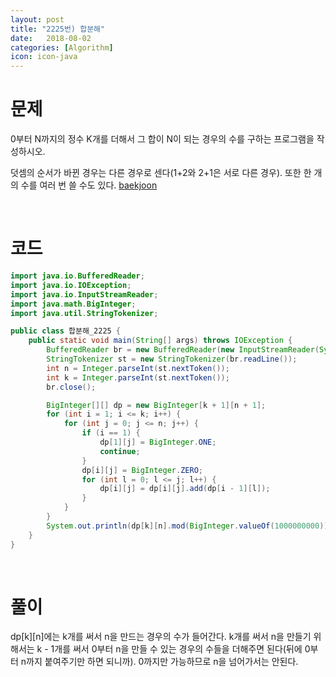 ```yaml
---
layout: post
title: "2225번) 합분해"
date:   2018-08-02
categories: [Algorithm]
icon: icon-java
---
```


# 문제
0부터 N까지의 정수 K개를 더해서 그 합이 N이 되는 경우의 수를 구하는 프로그램을 작성하시오.

덧셈의 순서가 바뀐 경우는 다른 경우로 센다(1+2와 2+1은 서로 다른 경우). 또한 한 개의 수를 여러 번 쓸 수도 있다. [baekjoon](https://www.acmicpc.net/problem/2225)

<br>

# 코드
```java
import java.io.BufferedReader;
import java.io.IOException;
import java.io.InputStreamReader;
import java.math.BigInteger;
import java.util.StringTokenizer;

public class 합분해_2225 {
    public static void main(String[] args) throws IOException {
        BufferedReader br = new BufferedReader(new InputStreamReader(System.in));
        StringTokenizer st = new StringTokenizer(br.readLine());
        int n = Integer.parseInt(st.nextToken());
        int k = Integer.parseInt(st.nextToken());
        br.close();

        BigInteger[][] dp = new BigInteger[k + 1][n + 1];
        for (int i = 1; i <= k; i++) {
            for (int j = 0; j <= n; j++) {
                if (i == 1) {
                    dp[1][j] = BigInteger.ONE;
                    continue;
                }
                dp[i][j] = BigInteger.ZERO;
                for (int l = 0; l <= j; l++) {
                    dp[i][j] = dp[i][j].add(dp[i - 1][l]);
                }
            }
        }
        System.out.println(dp[k][n].mod(BigInteger.valueOf(1000000000)));
    }
}
```

<br>

# 풀이
dp[k][n]에는 k개를 써서 n을 만드는 경우의 수가 들어간다. k개를 써서 n을 만들기 위해서는 k - 1개를 써서 0부터 n을 만들 수 있는 경우의 수들을 더해주면 된다(뒤에 0부터 n까지 붙여주기만 하면 되니까). 0까지만 가능하므로 n을 넘어가서는 안된다.
